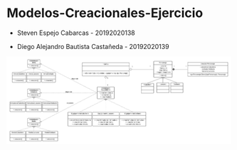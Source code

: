 # Modelos-Creacionales-Ejercicio

- Steven Espejo Cabarcas - 20192020138

- Diego Alejandro Bautista Castañeda - 20192020139

<img src="UML.png" alt="Imagen"/>